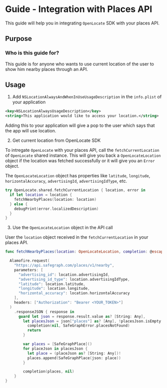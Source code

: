 # Guide - Integration with Places API

This guide will help you in integrating `OpenLocate` SDK with your places API.

## Purpose

### Who is this guide for?

This guide is for anyone who wants to use current location of the user to show him nearby places through an API. 


## Usage

1. Add `NSLocationAlwaysAndWhenInUseUsageDescription` in the `info.plist` of your application

```xml
<key>NSLocationAlwaysUsageDescription</key>
<string>This application would like to access your location.</string>
```

Adding this to your application will give a pop to the user which says that the app will use location.


2. Get current location from OpenLocate SDK

To intregate `OpenLocate` with your places API, call the `fetchCurrentLocation` of `OpenLocate` shared instance. This will give you back a `OpenLocateLocation` object if the location was fetched successfully or it will give you an `Error` object.

The `OpenLocateLocation` object has properties like `latitude`, `longitude`, `horizontalAccuracy`, `advertisingId`, `advertisingIdType`, etc.

```swift
try OpenLocate.shared.fetchCurrentLocation { location, error in
  if let location = location {
    fetchNearbyPlaces(location: location)
  } else {
    debugPrint(error.localizedDescription)
  }
}
```

3. Use the `OpenLocateLocation` object in the API call

User the `location` object received in the `fetchCurrentLocation` in your places API.

```swift
func fetchNearbyPlaces(location: OpenLocateLocation, completion: @escaping SafePlacesCompletionHandler) {

  Alamofire.request(
    "https://api.safegraph.com/places/v1/nearby",
    parameters: [
      "advertising_id": location.advertisingId,
      "advertising_id_type": location.advertisingIdType,
      "latitude": location.latitude,
      "longitude": location.longitude,
      "horizontal_accuracy": location.horizontalAccuracy
    ],
    headers: ["Authorization": "Bearer <YOUR_TOKEN>"]
  )
    .responseJSON { response in
      guard let json = response.result.value as? [String: Any],
        let placesJson = json["places"] as? [Any], !placesJson.isEmpty else {
          completion(nil, SafeGraphError.placesNotFound)
          return
        }

        var places = [SafeGraphPlace]()
        for placeJson in placesJson {
          let place = (placeJson as? [String: Any])!
          places.append(SafeGraphPlace(json: place))
        }

        completion(places, nil)
    }
}
```